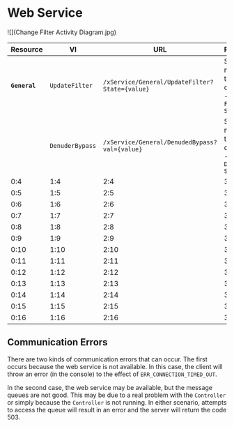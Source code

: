 # Web Service

![](Change Filter Activity Diagram.jpg)

| Resource | VI | URL | Response |
| -- | -- | -- | -- |
| **``General``** | ``UpdateFilter`` | ``/xService/General/UpdateFilter?State={value}`` | Sends message to controller - ``Change Filter State`` |
|  | ``DenuderBypass`` | ``/xService/General/DenudedBypass?val={value}`` | Sends message to controller - ``Change Denuder State MSG`` |
| 0:4 | 1:4 | 2:4 | 3:4 |
| 0:5 | 1:5 | 2:5 | 3:5 |
| 0:6 | 1:6 | 2:6 | 3:6 |
| 0:7 | 1:7 | 2:7 | 3:7 |
| 0:8 | 1:8 | 2:8 | 3:8 |
| 0:9 | 1:9 | 2:9 | 3:9 |
| 0:10 | 1:10 | 2:10 | 3:10 |
| 0:11 | 1:11 | 2:11 | 3:11 |
| 0:12 | 1:12 | 2:12 | 3:12 |
| 0:13 | 1:13 | 2:13 | 3:13 |
| 0:14 | 1:14 | 2:14 | 3:14 |
| 0:15 | 1:15 | 2:15 | 3:15 |
| 0:16 | 1:16 | 2:16 | 3:16 |

## Communication Errors

There are two kinds of communication errors that can occur.  The first occurs because the web service is not available.  In this case, the client will throw an error (in the console) to the effect of ``ERR_CONNECTION_TIMED_OUT``.

In the second case, the web service may be available, but the message queues are not good.  This may be due to a real problem with the ``Controller`` or simply because the ``Controller`` is not running.  In either scenario, attempts to access the queue will result in an error and the server will return the code 503.